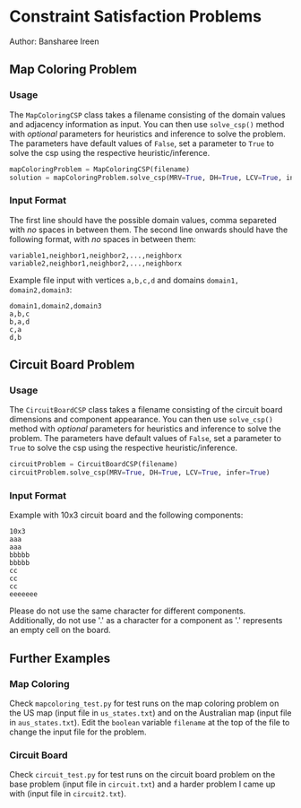# Constraint Satisfaction Problems
Author: Bansharee Ireen

## Map Coloring Problem

### Usage

The `MapColoringCSP` class takes a filename consisting of the domain values and adjacency information as input. You can then use `solve_csp()` method with _optional_ parameters for heuristics and inference to solve the problem. The parameters have default values of `False`, set a parameter to `True` to solve the csp using the respective heuristic/inference.

```python
mapColoringProblem = MapColoringCSP(filename)
solution = mapColoringProblem.solve_csp(MRV=True, DH=True, LCV=True, infer=True)
```

### Input Format

The first line should have the possible domain values, comma separeted with _no_ spaces in between them.
The second line onwards should have the following format, with _no_ spaces in between them:

```text
variable1,neighbor1,neighbor2,...,neighborx
variable2,neighbor1,neighbor2,...,neighborx
```

Example file input with vertices `a,b,c,d` and domains `domain1, domain2,domain3`:

```text
domain1,domain2,domain3
a,b,c
b,a,d
c,a
d,b
```

## Circuit Board Problem

### Usage

The `CircuitBoardCSP` class takes a filename consisting of the circuit board dimensions and component appearance. You can then use `solve_csp()` method with _optional_ parameters for heuristics and inference to solve the problem. The parameters have default values of `False`, set a parameter to `True` to solve the csp using the respective heuristic/inference.

```python
circuitProblem = CircuitBoardCSP(filename)
circuitProblem.solve_csp(MRV=True, DH=True, LCV=True, infer=True)
```

### Input Format

Example with 10x3 circuit board and the following components:

```text
10x3
aaa
aaa
bbbbb
bbbbb
cc
cc
cc
eeeeeee
```

Please do not use the same character for different components. Additionally, do not use '.' as a character for a component as '.' represents an empty cell on the board.

## Further Examples

### Map Coloring

Check `mapcoloring_test.py` for test runs on the map coloring problem on the US map (input file in `us_states.txt`) and on the Australian map (input file in `aus_states.txt`). Edit the `boolean` variable `filename` at the top of the file to change the input file for the problem.

### Circuit Board

Check `circuit_test.py` for test runs on the circuit board problem on the base problem (input file in `circuit.txt`) and a harder problem I came up with (input file in `circuit2.txt`).